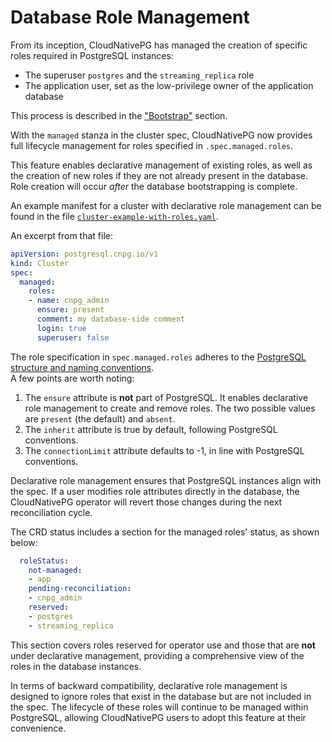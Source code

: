 # Database Role Management

From its inception, CloudNativePG has managed the creation of specific roles required in PostgreSQL instances:

- The superuser `postgres` and the `streaming_replica` role
- The application user, set as the low-privilege owner of the application database

This process is described in the ["Bootstrap"](bootstrap.md) section.

With the `managed` stanza in the cluster spec, CloudNativePG now provides full lifecycle management for roles specified 
in `.spec.managed.roles`.

This feature enables declarative management of existing roles, as well as the creation of new roles if they are not 
already present in the database. Role creation will occur *after* the database bootstrapping is complete.

An example manifest for a cluster with declarative role management can be found in the file [`cluster-example-with-roles.yaml`](samples/cluster-example-with-roles.yaml).

An excerpt from that file:

```yaml
apiVersion: postgresql.cnpg.io/v1
kind: Cluster
spec:
  managed:
    roles:
    - name: cnpg_admin
      ensure: present
      comment: my database-side comment
      login: true
      superuser: false
```
The role specification in `spec.managed.roles` adheres to the [PostgreSQL structure and naming conventions](https://www.postgresql.org/docs/current/sql-createrole.html).  
A few points are worth noting:

1. The `ensure` attribute is **not** part of PostgreSQL. It enables declarative role management to create and remove roles. 
   The two possible values are `present` (the default) and `absent`.
2. The `inherit` attribute is true by default, following PostgreSQL conventions.
3. The `connectionLimit` attribute defaults to -1, in line with PostgreSQL conventions.

Declarative role management ensures that PostgreSQL instances align with the spec. If a user modifies role attributes 
directly in the database, the CloudNativePG operator will revert those changes during the next reconciliation cycle.

The CRD status includes a section for the managed roles' status, as shown below:

```yaml
  roleStatus:
    not-managed:
    - app
    pending-reconciliation:
    - cnpg_admin
    reserved:
    - postgres
    - streaming_replica
```

This section covers roles reserved for operator use and those that are **not** under declarative management, providing a
comprehensive view of the roles in the database instances.

In terms of backward compatibility, declarative role management is designed to ignore roles that exist in the database 
but are not included in the spec. The lifecycle of these roles will continue to be managed within PostgreSQL, allowing 
CloudNativePG users to adopt this feature at their convenience.
